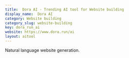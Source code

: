 ```yaml
---
title:  Dora AI - Trending AI tool for Website building
display_name:  Dora AI
category: Website building
category_slug: website-building
key: dora_run_ai
website: https://www.dora.run/ai
layout: aitool
---
```


Natural language website generation.
